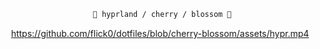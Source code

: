 <div align="justify">

<div align="center">

```ocaml
 🌸 hyprland / cherry / blossom 🌸
```
https://github.com/flick0/dotfiles/blob/cherry-blossom/assets/hypr.mp4

</div>

